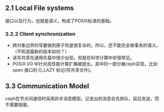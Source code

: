 ## 2.1 Local File systems

接口以及行为，也就是语义，构成了POSIX标准的基础。

### 3.2.2 Client synchronization

* 跨对象边界的写要做到原子性是很复杂的。所以，还不能完全做事务的语义。（不知道最新的版本如何？）
* 读写共享在通用负载中很少出现，但是在科学计算中却很常见。
* POSIX I/O 中针对高性能计算扩展被提出，其中的一部分被ceph实现，比如 open 接口的 O_LAZY 标记(写共享文件)。

## 3.3 Communication Model

ceph在节点间通信时采用异步消息模型。记发出的消息会先排队，延后发送，而不需要阻塞。
